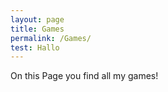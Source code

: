```yaml
---
layout: page
title: Games
permalink: /Games/
test: Hallo
---
```


On this Page you find all my games!
